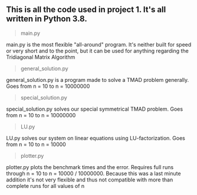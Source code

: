 ## This is all the code used in project 1. It's all written in Python 3.8.
>main.py 

main.py is the most flexible "all-around" program. It's neither built for speed or very short and to the point, but it can be used for anything regarding the Tridiagonal Matrix Algorithm

>general_solution.py

general_solution.py is a program made to solve a TMAD problem generally. Goes from n = 10 to n = 10000000

>special_solution.py

special_solution.py solves our special symmetrical TMAD problem. Goes from n = 10 to n = 10000000

>LU.py

LU.py solves our system on linear equations using LU-factorization. Goes from n = 10 to n = 10000

>plotter.py

plotter.py plots the benchmark times and the error. Requires full runs through n = 10 to n = 10000 / 10000000. Because this was a last minute addition it's not very flexible and thus not compatible with more than complete runs for all values of n
